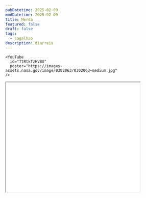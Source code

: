```yaml
---
pubDatetime: 2025-02-09
modDatetime: 2025-02-09
title: Merda
featured: false
draft: false
tags:
  - cagalhao
description: diarreia
---
```

```
<YouTube
  id="TtRtkTzHVBU"
  poster="https://images-assets.nasa.gov/image/0302063/0302063~medium.jpg"
/>
```

<iframe width="420" height="345" src="[https://v4.sportsonline.ps/channels/pt/sporttv1.php](https://v4.sportsonline.ps/channels/pt/sporttv1.php)">